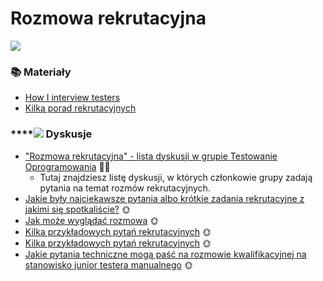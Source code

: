 # Rozmowa rekrutacyjna

![](../.gitbook/assets/aaeaaqaaaaaaaaalaaaajdawyzq0mgq1ltvlogytndkyyi1imjiwltewotixndjkndu0na.jpg)

### 📚 Materiały

* [How I interview testers](https://www.linkedin.com/pulse/how-i-interview-testers-dan-ashby) 
* [Kilka porad rekrutacyjnych](https://arturzwolinski.gitbooks.io/software-tester-interview/content/)

### \*\*\*\*![](../.gitbook/assets/icons8-facebook-50%20%289%29.png) **Dyskusje**

* ["Rozmowa rekrutacyjna" - lista dyskusji w grupie Testowanie Oprogramowania](https://www.facebook.com/groups/141683635854223/post_tags/?post_tag_id=1769805609708676) 🏤🌞
  * Tutaj znajdziesz listę dyskusji, w których członkowie grupy zadają pytania na temat rozmów rekrutacyjnych.
* [Jakie były najciekawsze pytania albo krótkie zadania rekrutacyjne z jakimi się spotkaliście?](https://www.facebook.com/groups/TestowanieOprogramowania/permalink/1021871111168800/) 🌞
* [Jak może wyglądać rozmowa](https://www.facebook.com/groups/TestowanieOprogramowania/permalink/1042626019093309/) 🌞
* [Kilka przykładowych pytań rekrutacyjnych](https://www.facebook.com/groups/TestowanieOprogramowania/permalink/1296258673730041/) 🌞
* [Kilka przykładowych pytań rekrutacyjnych](https://www.facebook.com/groups/TestowanieOprogramowania/permalink/1105074382848472/) 🌞
* [Jakie pytania techniczne mogą paść na rozmowie kwalifikacyjnej na stanowisko junior testera manualnego](https://www.facebook.com/groups/TestowanieOprogramowania/permalink/1769794973043073/) 🌞

